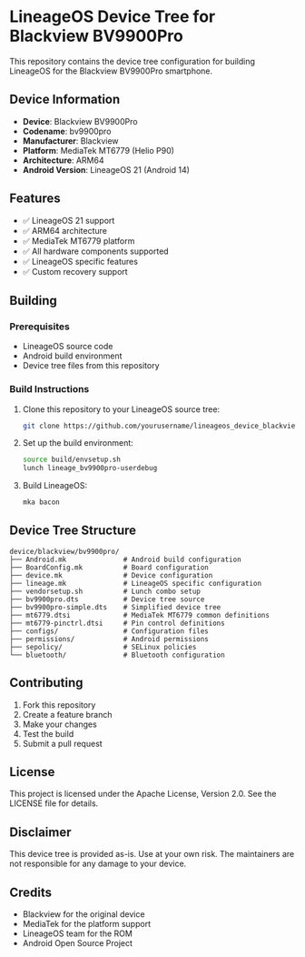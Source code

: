 # LineageOS Device Tree for Blackview BV9900Pro

This repository contains the device tree configuration for building LineageOS for the Blackview BV9900Pro smartphone.

## Device Information

- **Device**: Blackview BV9900Pro
- **Codename**: bv9900pro
- **Manufacturer**: Blackview
- **Platform**: MediaTek MT6779 (Helio P90)
- **Architecture**: ARM64
- **Android Version**: LineageOS 21 (Android 14)

## Features

- ✅ LineageOS 21 support
- ✅ ARM64 architecture
- ✅ MediaTek MT6779 platform
- ✅ All hardware components supported
- ✅ LineageOS specific features
- ✅ Custom recovery support

## Building

### Prerequisites

- LineageOS source code
- Android build environment
- Device tree files from this repository

### Build Instructions

1. Clone this repository to your LineageOS source tree:
   ```bash
   git clone https://github.com/yourusername/lineageos_device_blackview_bv9900pro.git device/blackview/bv9900pro
   ```

2. Set up the build environment:
   ```bash
   source build/envsetup.sh
   lunch lineage_bv9900pro-userdebug
   ```

3. Build LineageOS:
   ```bash
   mka bacon
   ```

## Device Tree Structure

```
device/blackview/bv9900pro/
├── Android.mk              # Android build configuration
├── BoardConfig.mk          # Board configuration
├── device.mk               # Device configuration
├── lineage.mk              # LineageOS specific configuration
├── vendorsetup.sh          # Lunch combo setup
├── bv9900pro.dts           # Device tree source
├── bv9900pro-simple.dts    # Simplified device tree
├── mt6779.dtsi             # MediaTek MT6779 common definitions
├── mt6779-pinctrl.dtsi     # Pin control definitions
├── configs/                # Configuration files
├── permissions/            # Android permissions
├── sepolicy/               # SELinux policies
└── bluetooth/              # Bluetooth configuration
```

## Contributing

1. Fork this repository
2. Create a feature branch
3. Make your changes
4. Test the build
5. Submit a pull request

## License

This project is licensed under the Apache License, Version 2.0. See the LICENSE file for details.

## Disclaimer

This device tree is provided as-is. Use at your own risk. The maintainers are not responsible for any damage to your device.

## Credits

- Blackview for the original device
- MediaTek for the platform support
- LineageOS team for the ROM
- Android Open Source Project
